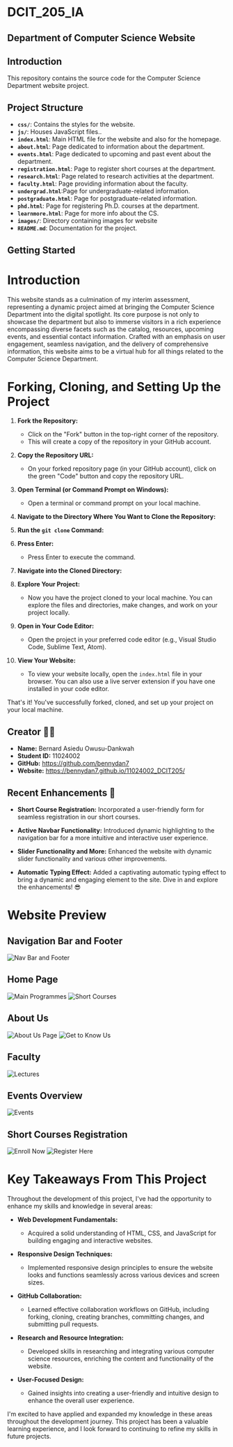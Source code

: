 # DCIT_205_IA

## Department of Computer Science Website

## Introduction

This repository contains the source code for the Computer Science Department website project.

## Project Structure

- **`css/`**: Contains the styles for the website.
- **`js/`**: Houses JavaScript files..
- **`index.html`**: Main HTML file for the website and also for the homepage.
- **`about.html`**: Page dedicated to information about the department.
- **`events.html`**: Page dedicated to upcoming and past event about the department.
- **`registration.html`**: Page to register short courses at the department.
- **`research.html`**: Page related to research activities at the department.
- **`faculty.html`**: Page providing information about the faculty.
- **`undergrad.html`**:Page for undergraduate-related information.
- **`postgraduate.html`**: Page for postgraduate-related information.
- **`phd.html`**: Page for registering Ph.D. courses at the department.
- **`learnmore.html`**: Page for more info about the CS.
- **`images/`**: Directory containing images for website
- **`README.md`**: Documentation for the project.

## Getting Started

# Introduction

This website stands as a culmination of my interim assessment, representing a dynamic project aimed at bringing the Computer Science Department into the digital spotlight. Its core purpose is not only to showcase the department but also to immerse visitors in a rich experience encompassing diverse facets such as the catalog, resources, upcoming events, and essential contact information. Crafted with an emphasis on user engagement, seamless navigation, and the delivery of comprehensive information, this website aims to be a virtual hub for all things related to the Computer Science Department.

# Forking, Cloning, and Setting Up the Project

1. **Fork the Repository:**

   - Click on the "Fork" button in the top-right corner of the repository.
   - This will create a copy of the repository in your GitHub account.

2. **Copy the Repository URL:**

   - On your forked repository page (in your GitHub account), click on the green "Code" button and copy the repository URL.

3. **Open Terminal (or Command Prompt on Windows):**

   - Open a terminal or command prompt on your local machine.

4. **Navigate to the Directory Where You Want to Clone the Repository:**

5. **Run the `git clone` Command:**

6. **Press Enter:**

   - Press Enter to execute the command.

7. **Navigate into the Cloned Directory:**

8. **Explore Your Project:**

   - Now you have the project cloned to your local machine. You can explore the files and directories, make changes, and work on your project locally.

9. **Open in Your Code Editor:**

   - Open the project in your preferred code editor (e.g., Visual Studio Code, Sublime Text, Atom).

10. **View Your Website:**
    - To view your website locally, open the `index.html` file in your browser. You can also use a live server extension if you have one installed in your code editor.

That's it! You've successfully forked, cloned, and set up your project on your local machine.

## Creator 🧑‍💻

- **Name:** Bernard Asiedu Owusu-Dankwah
- **Student ID:** 11024002
- **GitHub:** https://github.com/bennydan7
- **Website:** https://bennydan7.github.io/11024002_DCIT205/

## Recent Enhancements 🚀

- **Short Course Registration:**
  Incorporated a user-friendly form for seamless registration in our short courses.

- **Active Navbar Functionality:**
  Introduced dynamic highlighting to the navigation bar for a more intuitive and interactive user experience.

- **Slider Functionality and More:**
  Enhanced the website with dynamic slider functionality and various other improvements.

- **Automatic Typing Effect:**
  Added a captivating automatic typing effect to bring a dynamic and engaging element to the site. Dive in and explore the enhancements! 😎

# Website Preview

## Navigation Bar and Footer

![Nav Bar and Footer](images/screenshots/navbar%20and%20footer.PNG)

## Home Page

![Main Programmes](images/screenshots/courses.PNG)
![Short Courses](images/screenshots/shortcourses.PNG)

## About Us

![About Us Page](images/screenshots/about.PNG)
![Get to Know Us](images/screenshots/gettoknowus.PNG)

## Faculty

![Lectures](images/screenshots/faculty.PNG)

## Events Overview

![Events](images/screenshots/events.PNG)

## Short Courses Registration

![Enroll Now](images/screenshots/enrollnow.PNG)
![Register Here](images/screenshots/shortcourses-reg.PNG)

<!-- ## Undergraduate Programs

![Undergraduate Programs](path/to/undergraduate-screenshot.png)

## PhD Courses

![PhD Courses](path/to/phd-courses-screenshot.png) -->

# Key Takeaways From This Project

Throughout the development of this project, I've had the opportunity to enhance my skills and knowledge in several areas:

- **Web Development Fundamentals:**

  - Acquired a solid understanding of HTML, CSS, and JavaScript for building engaging and interactive websites.

- **Responsive Design Techniques:**

  - Implemented responsive design principles to ensure the website looks and functions seamlessly across various devices and screen sizes.

- **GitHub Collaboration:**

  - Learned effective collaboration workflows on GitHub, including forking, cloning, creating branches, committing changes, and submitting pull requests.

- **Research and Resource Integration:**

  - Developed skills in researching and integrating various computer science resources, enriching the content and functionality of the website.

- **User-Focused Design:**
  - Gained insights into creating a user-friendly and intuitive design to enhance the overall user experience.

I'm excited to have applied and expanded my knowledge in these areas throughout the development journey. This project has been a valuable learning experience, and I look forward to continuing to refine my skills in future projects.

